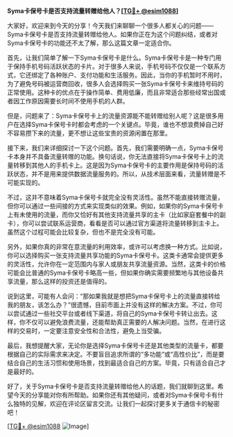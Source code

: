 **Syma卡保号卡是否支持流量转赠给他人？[[TG💪+ @esim1088](https://t.me/s/esim1088)]**

大家好，欢迎来到今天的分享！今天我们来聊聊一个很多人都关心的问题——Syma卡保号卡是否支持流量转赠给他人。如果你正在为这个问题纠结，或者对Syma卡保号卡的功能还不太了解，那么这篇文章一定适合你。

首先，让我们简单了解一下Syma卡保号卡是什么。Syma卡保号卡是一种专门用于保持手机号码活跃状态的卡片。对于很多人来说，手机号码不仅仅是一个联系方式，它还绑定了各种账户、支付功能和生活服务。因此，当你的手机暂时不用时，为了避免号码被运营商回收，很多人会选择购买一张Syma卡保号卡来维持号码的正常使用。这种卡的优点在于操作简单、费用低廉，而且非常适合那些经常出国或者因工作原因需要长时间不使用手机的人群。

但是，问题来了：Syma卡保号卡上的流量资源能不能转赠给别人呢？这是很多用户在选择Syma卡保号卡时都会考虑的一个关键点。毕竟，谁也不想浪费掉自己好不容易攒下来的流量，更不想让这些宝贵的资源闲置在那里。

接下来，我们来详细探讨一下这个问题。首先，我们需要明确一点，Syma卡保号卡本身并不具备流量转赠的功能。换句话说，你无法直接将Syma卡保号卡上的流量转移到其他人的手机卡上。这是因为Syma卡保号卡的主要作用是保持号码的活跃状态，并不是用来提供数据流量服务的。所以，从技术层面来看，流量转赠是不可能实现的。

不过，这并不意味着Syma卡保号卡就完全没有灵活性。虽然不能直接转赠流量，但你可以通过一些间接的方式来实现类似的效果。例如，如果你的Syma卡保号卡上有未使用的流量，而你又恰好有其他支持流量共享的主卡（比如家庭套餐中的副卡），你可以尝试联系运营商，看看是否可以通过官方渠道将流量转移到主卡上。虽然这个过程可能会比较复杂，但也不是完全没有可能。

另外，如果你真的非常在意流量的利用效率，或许可以考虑换一种方式。比如说，你可以选择购买一张支持流量共享功能的Syma卡保号卡。这类卡通常会提供更多的灵活性，允许你在一定范围内与家人或朋友共享流量资源。当然，这类卡的价格可能会比普通的Syma卡保号卡略高一些，但如果你确实需要频繁地与其他设备共享流量，那么这样的投资还是值得的。

说到这里，可能有人会问：“那如果我就是想把Syma卡保号卡上的流量直接转给我的朋友，该怎么办？”很遗憾，目前市面上并没有这样的解决方案。不过，你可以尝试通过一些社交平台或者线下渠道，将自己的Syma卡保号卡转让出去。这样，你不仅可以避免浪费流量，还能帮助真正需要的人解决问题。当然，在进行这样的交易时，一定要注意安全性和合法性，避免上当受骗。

最后，我想提醒大家，无论你是选择Syma卡保号卡还是其他类型的流量卡，都要根据自己的实际需求来决定。不要盲目追求所谓的“多功能”或“高性价比”，而是要结合自己的生活习惯和使用场景，找到最适合自己的方案。毕竟，只有适合自己才是最好的。

好了，关于Syma卡保号卡是否支持流量转赠给他人的话题，我们就聊到这里。希望今天的分享能对你有所帮助。如果你还有其他疑问，或者对Syma卡保号卡有什么独特的见解，欢迎在评论区留言交流。让我们一起探讨更多关于通信卡的秘密吧！

[[TG💪+ @esim1088](https://t.me/s/esim1088) ![Image](https://i.postimg.cc/4NQfJmqS/Snipaste-2025-05-13-00-14-12.png)]